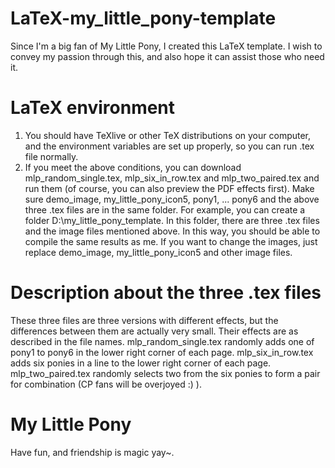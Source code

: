 # LaTeX-my_little_pony-template
Since I'm a big fan of My Little Pony, I created this LaTeX template. I wish to convey my passion through this, and also hope it can assist those who need it.
# LaTeX environment
1. You should have TeXlive or other TeX distributions on your computer, and the environment variables are set up properly, so you can run .tex file normally.
2. If you meet the above conditions, you can download mlp_random_single.tex, mlp_six_in_row.tex and mlp_two_paired.tex and run them (of course, you can also preview the PDF effects first). Make sure demo_image, my_little_pony_icon5, pony1, ... pony6 and the above three .tex files are in the same folder. For example, you can create a folder D:\my_little_pony_template. In this folder, there are three .tex files and the image files mentioned above. In this way, you should be able to compile the same results as me. If you want to change the images, just replace demo_image, my_little_pony_icon5 and other image files. 
# Description about the three .tex files
These three files are three versions with different effects, but the differences between them are actually very small. Their effects are as described in the file names. mlp_random_single.tex randomly adds one of pony1 to pony6 in the lower right corner of each page. mlp_six_in_row.tex adds six ponies in a line to the lower right corner of each page. mlp_two_paired.tex randomly selects two from the six ponies to form a pair for combination (CP fans will be overjoyed :) ).
# My Little Pony
Have fun, and friendship is magic yay~.
